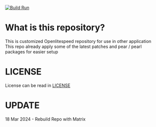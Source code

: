 [![Build Run](https://github.com/ntj125app/openlitespeed/actions/workflows/docker-build.yaml/badge.svg)](https://github.com/ntj125app/openlitespeed/actions/workflows/docker-build.yaml)

# What is this repository?

This is customized Openlitespeed repository for use in other application
This repo already apply some of the latest patches and pear / pearl packages for easier setup

# LICENSE

License can be read in [LICENSE](https://github.com/ntj125app/openlitespeed/blob/latest/LICENSE)

# UPDATE

18 Mar 2024 - Rebuild Repo with Matrix
